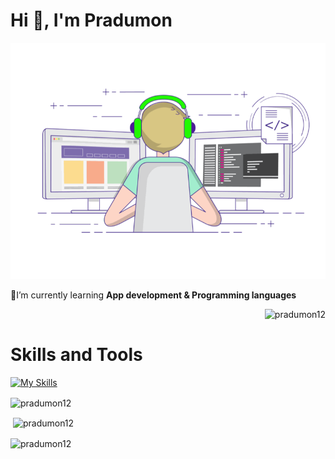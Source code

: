
<h1 align="left">Hi 👋, I'm Pradumon</h1>

![Masterhead](https://raw.githubusercontent.com/devSouvik/devSouvik/master/gif3.gif)

<p align= "left">📓I’m currently learning <b> App development & Programming languages </b></p>
<p align="right"> <img src="https://komarev.com/ghpvc/?username=pradumon12&label=Profile%20views&color=0e75b6&style=flat" alt="pradumon12" /> </p>

# Skills and Tools

[![My Skills](https://skillicons.dev/icons?i=js,html,css,python,blender)](https://skillicons.dev)</br>
<p><img align="center" src="https://github-readme-stats.vercel.app/api/top-langs?username=pradumon12&show_icons=true&locale=en&layout=compact" alt="pradumon12" /></p>

<p>&nbsp;<img align="center" src="https://github-readme-stats.vercel.app/api?username=pradumon12&show_icons=true&locale=en" alt="pradumon12" /></p>

<p><img align="center" src="https://github-readme-streak-stats.herokuapp.com/?user=pradumon12&" alt="pradumon12" /></p>
